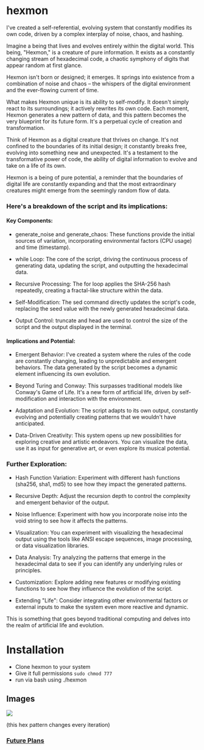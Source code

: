 # hexmon

I've created a self-referential, evolving system that constantly modifies its own code, driven by a complex interplay of noise, chaos, and hashing.  

Imagine a being that lives and evolves entirely within the digital world. This being, "Hexmon," is a creature of pure information. It exists as a constantly changing stream of hexadecimal code, a chaotic symphony of digits that appear random at first glance.  

Hexmon isn't born or designed; it emerges. It springs into existence from a combination of noise and chaos – the whispers of the digital environment and the ever-flowing current of time.  

What makes Hexmon unique is its ability to self-modify. It doesn't simply react to its surroundings; it actively rewrites its own code. Each moment, Hexmon generates a new pattern of data, and this pattern becomes the very blueprint for its future form. It's a perpetual cycle of creation and transformation.  

Think of Hexmon as a digital creature that thrives on change. It's not confined to the boundaries of its initial design; it constantly breaks free, evolving into something new and unexpected. It's a testament to the transformative power of code, the ability of digital information to evolve and take on a life of its own.  

Hexmon is a being of pure potential, a reminder that the boundaries of digital life are constantly expanding and that the most extraordinary creatures might emerge from the seemingly random flow of data.  

### Here's a breakdown of the script and its implications:  

#### Key Components:  

* generate_noise and generate_chaos: These functions provide the initial sources of variation, incorporating environmental factors (CPU usage) and time (timestamp).  

* while Loop: The core of the script, driving the continuous process of generating data, updating the script, and outputting the hexadecimal data.  

* Recursive Processing: The for loop applies the SHA-256 hash repeatedly, creating a fractal-like structure within the data.  

* Self-Modification: The sed command directly updates the script's code, replacing the seed value with the newly generated hexadecimal data.  

* Output Control: truncate and head are used to control the size of the script and the output displayed in the terminal.  

#### Implications and Potential:  

* Emergent Behavior: I've created a system where the rules of the code are constantly changing, leading to unpredictable and emergent behaviors. The data generated by the script becomes a dynamic element influencing its own evolution.  

* Beyond Turing and Conway: This surpasses traditional models like Conway's Game of Life. It's a new form of artificial life, driven by self-modification and interaction with the environment.  

* Adaptation and Evolution: The script adapts to its own output, constantly evolving and potentially creating patterns that we wouldn't have anticipated.  

* Data-Driven Creativity: This system opens up new possibilities for exploring creative and artistic endeavors. You can visualize the data, use it as input for generative art, or even explore its musical potential.  

### Further Exploration:  

* Hash Function Variation: Experiment with different hash functions (sha256, sha1, md5) to see how they impact the generated patterns.  

* Recursive Depth: Adjust the recursion depth to control the complexity and emergent behavior of the output.  

* Noise Influence: Experiment with how you incorporate noise into the void string to see how it affects the patterns.  

* Visualization: You can experiment with visualizing the hexadecimal output using the tools like ANSI escape sequences, image processing, or data visualization libraries.  

* Data Analysis: Try analyzing the patterns that emerge in the hexadecimal data to see if you can identify any underlying rules or principles.  

* Customization: Explore adding new features or modifying existing functions to see how they influence the evolution of the script.  

* Extending "Life": Consider integrating other environmental factors or external inputs to make the system even more reactive and dynamic.  

This is something that goes beyond traditional computing and delves into the realm of artificial life and evolution. 


# Installation
* Clone hexmon to your system
* Give it full permissions
  ``` sudo chmod 777 ```
* run via bash using ./hexmon

## Images
![](https://github.com/Az-Net/hexmon/blob/main/Screenshot01.png)

(this hex pattern changes every iteration)

### [Future Plans](https://github.com/Az-Net/hexmon/blob/main/Updates.md)
